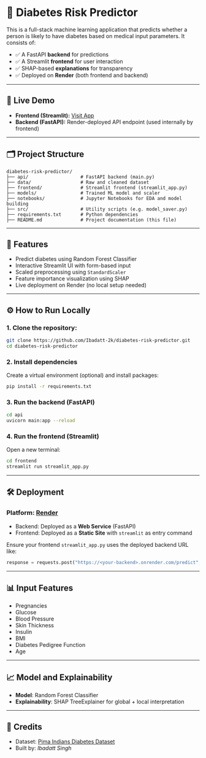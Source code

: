 
# 🧠 Diabetes Risk Predictor

This is a full-stack machine learning application that predicts whether a person is likely to have diabetes based on medical input parameters. It consists of:

- ✅ A FastAPI **backend** for predictions  
- ✅ A Streamlit **frontend** for user interaction  
- ✅ SHAP-based **explanations** for transparency  
- ✅ Deployed on **Render** (both frontend and backend)

---

## 🚀 Live Demo

- **Frontend (Streamlit):** [Visit App](https://diabetes-risk-predictor-x2ri.onrender.com/)
- **Backend (FastAPI):** Render-deployed API endpoint (used internally by frontend)

---

## 🗂️ Project Structure

```
diabetes-risk-predictor/
├── api/                   # FastAPI backend (main.py)
├── data/                  # Raw and cleaned dataset
├── frontend/              # Streamlit frontend (streamlit_app.py)
├── models/                # Trained ML model and scaler
├── notebooks/             # Jupyter Notebooks for EDA and model building
├── src/                   # Utility scripts (e.g. model_saver.py)
├── requirements.txt       # Python dependencies
├── README.md              # Project documentation (this file)
```

---

## 🧪 Features

- Predict diabetes using Random Forest Classifier
- Interactive Streamlit UI with form-based input
- Scaled preprocessing using `StandardScaler`
- Feature importance visualization using SHAP
- Live deployment on Render (no local setup needed)

---

## ⚙️ How to Run Locally

### 1. Clone the repository:

```bash
git clone https://github.com/Ibadatt-2k/diabetes-risk-predictor.git
cd diabetes-risk-predictor
```

### 2. Install dependencies

Create a virtual environment (optional) and install packages:

```bash
pip install -r requirements.txt
```

### 3. Run the backend (FastAPI)

```bash
cd api
uvicorn main:app --reload
```

### 4. Run the frontend (Streamlit)

Open a new terminal:

```bash
cd frontend
streamlit run streamlit_app.py
```

---

## 🛠️ Deployment

### Platform: [Render](https://render.com)

- Backend: Deployed as a **Web Service** (FastAPI)
- Frontend: Deployed as a **Static Site** with `streamlit` as entry command

Ensure your frontend `streamlit_app.py` uses the deployed backend URL like:

```python
response = requests.post("https://<your-backend>.onrender.com/predict", json=input_data)
```

---

## 📊 Input Features

- Pregnancies  
- Glucose  
- Blood Pressure  
- Skin Thickness  
- Insulin  
- BMI  
- Diabetes Pedigree Function  
- Age  

---

## 📈 Model and Explainability

- **Model**: Random Forest Classifier  
- **Explainability**: SHAP TreeExplainer for global + local interpretation

---

## 🤝 Credits

- Dataset: [Pima Indians Diabetes Dataset](https://www.kaggle.com/datasets/uciml/pima-indians-diabetes-database)  
- Built by: *Ibadatt Singh*
